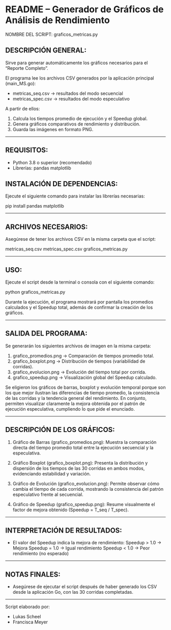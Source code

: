 README – Generador de Gráficos de Análisis de Rendimiento
==========================================================

NOMBRE DEL SCRIPT:
graficos_metricas.py

DESCRIPCIÓN GENERAL:
----------------------------------------------------------
Sirve para generar automáticamente los gráficos necesarios para el
“Reporte Completo”.

El programa lee los archivos CSV generados por la aplicación principal (main_MS.go):
- metricas_seq.csv  → resultados del modo secuencial
- metricas_spec.csv → resultados del modo especulativo

A partir de ellos:
1. Calcula los tiempos promedio de ejecución y el Speedup global.
2. Genera gráficos comparativos de rendimiento y distribución.
3. Guarda las imágenes en formato PNG.

----------------------------------------------------------
REQUISITOS:
----------------------------------------------------------
- Python 3.8 o superior (recomendado)
- Librerías:
    pandas
    matplotlib

INSTALACIÓN DE DEPENDENCIAS:
----------------------------------------------------------
Ejecute el siguiente comando para instalar las librerías necesarias:

pip install pandas matplotlib

----------------------------------------------------------
ARCHIVOS NECESARIOS:
----------------------------------------------------------
Asegúrese de tener los archivos CSV en la misma carpeta que el script:

metricas_seq.csv
metricas_spec.csv
graficos_metricas.py

----------------------------------------------------------
USO:
----------------------------------------------------------
Ejecute el script desde la terminal o consola con el siguiente comando:

python graficos_metricas.py

Durante la ejecución, el programa mostrará por pantalla los promedios
calculados y el Speedup total, además de confirmar la creación de los gráficos.

----------------------------------------------------------
SALIDA DEL PROGRAMA:
----------------------------------------------------------
Se generarán los siguientes archivos de imagen en la misma carpeta:

1. grafico_promedios.png   → Comparación de tiempos promedio total.
2. grafico_boxplot.png      → Distribución de tiempos (variabilidad de corridas).
3. grafico_evolucion.png    → Evolución del tiempo total por corrida.
4. grafico_speedup.png      → Visualización global del Speedup calculado.

Se eligieron los gráficos de barras, boxplot y evolución temporal porque son los que mejor ilustran las diferencias de tiempo promedio, la consistencia de las corridas y la tendencia general del rendimiento. En conjunto, permiten visualizar claramente la mejora obtenida por el patrón de ejecución especulativa, cumpliendo lo que pide el enunciado.

----------------------------------------------------------
DESCRIPCIÓN DE LOS GRÁFICOS:
----------------------------------------------------------
1. Gráfico de Barras (grafico_promedios.png):
   Muestra la comparación directa del tiempo promedio total entre
   la ejecución secuencial y la especulativa.

2. Gráfico Boxplot (grafico_boxplot.png):
   Presenta la distribución y dispersión de los tiempos de las 30 corridas
   en ambos modos, evidenciando estabilidad y variación.

3. Gráfico de Evolución (grafico_evolucion.png):
   Permite observar cómo cambia el tiempo de cada corrida, mostrando
   la consistencia del patrón especulativo frente al secuencial.

4. Gráfico de Speedup (grafico_speedup.png):
   Resume visualmente el factor de mejora obtenido (Speedup = T_seq / T_spec).

----------------------------------------------------------
INTERPRETACIÓN DE RESULTADOS:
----------------------------------------------------------
- El valor del Speedup indica la mejora de rendimiento:
  Speedup > 1.0 → Mejora
  Speedup = 1.0 → Igual rendimiento
  Speedup < 1.0 → Peor rendimiento (no esperado)

----------------------------------------------------------
NOTAS FINALES:
----------------------------------------------------------
- Asegúrese de ejecutar el script después de haber generado los CSV desde
  la aplicación Go, con las 30 corridas completadas.

----------------------------------------------------------
Script elaborado por:
- Lukas Scheel
- Francisca Meyer
